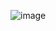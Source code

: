 ![image](https://github.com/OmegaTroy/efectoRetro/assets/57204144/3f5c8312-a6aa-4da9-ba4c-17e24fa875f9)

